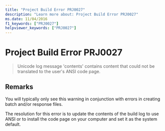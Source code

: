 ```yaml
---
title: "Project Build Error PRJ0027"
description: "Learn more about: Project Build Error PRJ0027"
ms.date: 11/04/2016
f1_keywords: ["PRJ0027"]
helpviewer_keywords: ["PRJ0027"]
---
```

# Project Build Error PRJ0027

> Unicode log message 'contents' contains content that could not be translated to the user's ANSI code page.

## Remarks

You will typically only see this warning in conjunction with errors in creating batch and/or response files.

The resolution for this error is to update the contents of the build log to use ANSI or to install the code page on your computer and set it as the system default.
